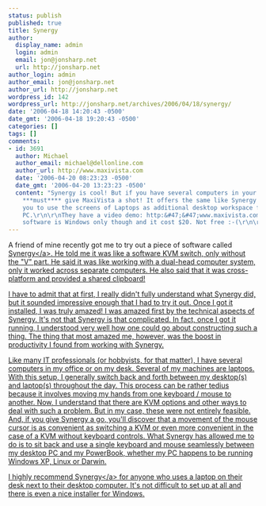 ```yaml
---
status: publish
published: true
title: Synergy
author:
  display_name: admin
  login: admin
  email: jon@jonsharp.net
  url: http://jonsharp.net
author_login: admin
author_email: jon@jonsharp.net
author_url: http://jonsharp.net
wordpress_id: 142
wordpress_url: http://jonsharp.net/archives/2006/04/18/synergy/
date: '2006-04-18 14:20:43 -0500'
date_gmt: '2006-04-18 19:20:43 -0500'
categories: []
tags: []
comments:
- id: 3691
  author: Michael
  author_email: michael@dellonline.com
  author_url: http://www.maxivista.com
  date: '2006-04-20 08:23:23 -0500'
  date_gmt: '2006-04-20 13:23:23 -0500'
  content: "Synergy is cool! But if you have several computers in your office, you
    ***must**** give MaxiVista a shot! It offers the same like Synergy PLUS allowing
    you to use the screens of Laptops as additional desktop workspace for your primary
    PC.\r\n\r\nThey have a video demo: http:&#47;&#47;www.maxivista.com&#47;demo.htm\r\n\r\nThe
    software is Windows only though and it cost $20. Not free :-(\r\n\r\nMichael"
---
```

<p>A friend of mine recently got me to try out a piece of software called <a href="http:&#47;&#47;synergy2.sourceforge.net&#47;">Synergy<&#47;a>.  He told me it was like a software KVM switch, only without the "V" part.  He said it was like working with a dual-head computer system, only it worked across separate computers.  He also said that it was cross-platform and provided a shared clipboard!  </p>
<p>I have to admit that at first, I really didn't fully understand what Synergy did, but it sounded impressive enough that I had to try it out.  Once I got it installed, I was truly amazed!  I was amazed first by the technical aspects of Synergy.  It's not that Synergy is that complicated.  In fact, once I got it running, I understood very well how one could go about constructing such a thing.  The thing that most amazed me, however, was the boost in productivity I found from working with Synergy.</p>
<p>Like many IT professionals (or hobbyists, for that matter), I have several computers in my office or on my desk.  Several of my machines are laptops.  With this setup, I generally switch back and forth between my desktop(s) and laptop(s) throughout the day.  This process can be rather tedius because it involves moving my hands from one keyboard &#47; mouse to another.  Now, I understand that there are KVM options and other ways to deal with such a problem.  But in my case, these were not entirely feasible.  And, if you give Synergy a go, you'll discover that a movement of the mouse cursor is as convenient as switching a KVM or even more convenient in the case of a KVM without keyboard controls.  What Synergy has allowed me to do is to sit back and use a single keyboard and mouse seamlessly between my desktop PC and my PowerBook, whether my PC happens to be running Windows XP, Linux or Darwin.</p>
<p>I highly recommend <a href="http:&#47;&#47;synergy2.sourceforge.net">Synergy<&#47;a> for anyone who uses a laptop on their desk next to their desktop computer.  It's not difficult to set up at all and there is even a nice installer for Windows.</p>
